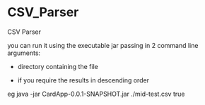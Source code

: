 # CSV_Parser
CSV Parser


you can run it using the executable jar  passing in 2 command line arguments:

- directory containing the file

- if you require the results in descending order




eg java -jar CardApp-0.0.1-SNAPSHOT.jar ./mid-test.csv true


